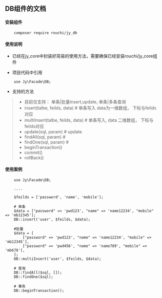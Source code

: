 ## DB组件的文档

#### 安装组件
```
    composer require rouchi/jy_db
```

#### 使用说明
- 已经在jy_core中封装好简易的使用方法，需要确保已经安装rouchi/jy_core组件

- 项目代码中引用
```
    use Jy\Facade\DB;
```
- 支持的方法
> - 目前仅支持： 单条|批量insert,update, 单条|多条查询
> - insert(talbe, feilds, data) # 单条写入 data为一维数组， 下标与feilds对应
> - multiInsert(talbe, feilds, data) # 单条写入, data 二维数组， 下标与feilds对应
> - update(sql, param) # update
> - findAll(sql, param) #
> - findOne(sql, param) #
> - beginTransaction()
> - commit()
> - rollBack()

#### 使用案例
```
    use Jy\Facade\DB;

    ....

    $feilds = ['password', 'name', 'mobile'];

    # 单条
    $data = ["password" => 'pwd123', "name" => 'name12234', "mobile" => 'mb12345'];
    DB::insert('user', $feilds, $data);

    #批量
    $data = [
        ["password" => 'pwd123', "name" => 'name12234', "mobile" => 'mb12345'],
        ["password" => 'pwd456', "name" => 'name789', "mobile" => 'mb678'],
    ];
    DB::multiInsert('user', $feilds, $data);

    # 查询
    DB::findAll($sql, []);
    DB::findOne($sql);

    # 事务
    DB::beginTransaction();
```
